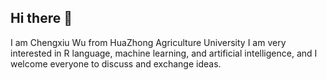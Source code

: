 ## Hi there 👋
I am Chengxiu Wu from HuaZhong Agriculture University
I am very interested in R language, machine learning, and artificial intelligence, and I welcome everyone to discuss and exchange ideas.
<!--
**maizecxwu/maizecxwu** is a ✨ _special_ ✨ repository because its `README.md` (this file) appears on your GitHub profile.

Here are some ideas to get you started:

- 🔭 I’m currently working on ...
- 🌱 I’m currently learning ...
- 👯 I’m looking to collaborate on ...
- 🤔 I’m looking for help with ...
- 💬 Ask me about ...
- 📫 How to reach me: ...
- 😄 Pronouns: ...
- ⚡ Fun fact: ...
-->
